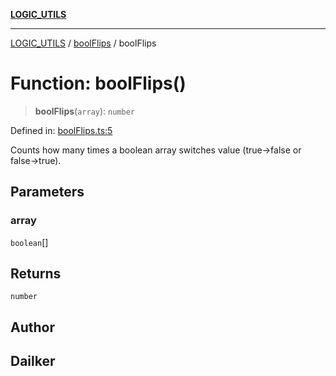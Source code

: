 [**LOGIC_UTILS**](../../README.md)

***

[LOGIC_UTILS](../../README.md) / [boolFlips](../README.md) / boolFlips

# Function: boolFlips()

> **boolFlips**(`array`): `number`

Defined in: [boolFlips.ts:5](https://github.com/dailker/everyutil/blob/0ec5ce08552e5059ec58e2975404aeb74a6202b1/src/logic/boolFlips.ts#L5)

Counts how many times a boolean array switches value (true→false or false→true).

## Parameters

### array

`boolean`[]

## Returns

`number`

## Author

## Dailker
